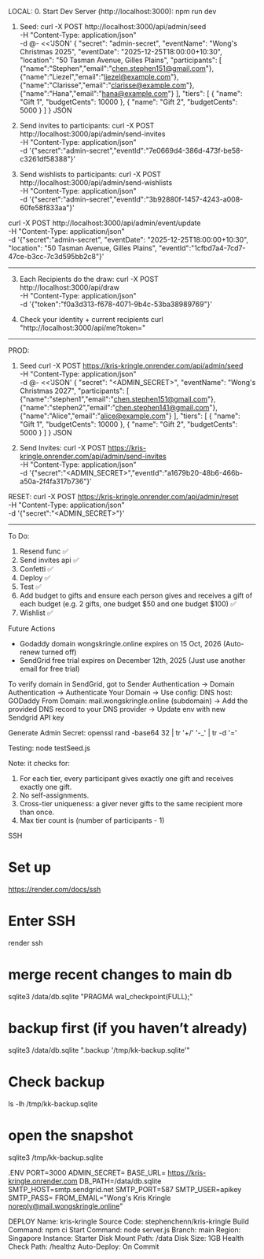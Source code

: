 LOCAL:
0. Start Dev Server (http://localhost:3000):
npm run dev

1. Seed:
curl -X POST http://localhost:3000/api/admin/seed \
  -H "Content-Type: application/json" \
  -d @- <<'JSON'
{
  "secret": "admin-secret",
  "eventName": "Wong's Christmas 2025",
  "eventDate": "2025-12-25T18:00:00+10:30",
  "location": "50 Tasman Avenue, Gilles Plains",
  "participants": [
    {"name":"Stephen","email":"chen.stephen151@gmail.com"},
    {"name":"Liezel","email":"liezel@example.com"},
    {"name":"Clarisse","email":"clarisse@example.com"},
    {"name":"Hana","email":"hana@example.com"}
  ],
  "tiers": [
    { "name": "Gift 1", "budgetCents": 10000 },
    { "name": "Gift 2", "budgetCents":  5000 }
  ]
}
JSON

2. Send invites to participants:
curl -X POST http://localhost:3000/api/admin/send-invites \
  -H "Content-Type: application/json" \
  -d '{"secret":"admin-secret","eventId":"7e0669d4-386d-473f-be58-c3261df58388"}'
  
3. Send wishlists to participants:
curl -X POST http://localhost:3000/api/admin/send-wishlists \
  -H "Content-Type: application/json" \
  -d '{"secret":"admin-secret","eventId":"3b92880f-1457-4243-a008-60fe58f833aa"}'

curl -X POST http://localhost:3000/api/admin/event/update \
  -H "Content-Type: application/json" \
  -d '{"secret":"admin-secret", "eventDate": "2025-12-25T18:00:00+10:30", "location": "50 Tasman Avenue, Gilles Plains", "eventId":"1cfbd7a4-7cd7-47ce-b3cc-7c3d595bb2c8"}'

______________________________________________________________________________________________________________________________________________________________________________

3. Each Recipients do the draw:
curl -X POST http://localhost:3000/api/draw \
  -H "Content-Type: application/json" \
  -d '{"token":"f0a3d313-f678-4071-9b4c-53ba38989769"}'

4. Check your identity + current recipients
curl "http://localhost:3000/api/me?token=<recipient-token>"
______________________________________________________________________________________________________________________________________________________________________________

PROD:

1. Seed
curl -X POST https://kris-kringle.onrender.com/api/admin/seed \
  -H "Content-Type: application/json" \
  -d @- <<'JSON'
{
  "secret": "<ADMIN_SECRET>",
  "eventName": "Wong's Christmas 2027",
  "participants": [
    {"name":"stephen1","email":"chen.stephen151@gmail.com"},
    {"name":"stephen2","email":"chen.stephen141@gmail.com"},
    {"name":"Alice","email":"alice@example.com"}
  ],
  "tiers": [
    { "name": "Gift 1", "budgetCents": 10000 },
    { "name": "Gift 2", "budgetCents":  5000 }
  ]
}
JSON

2. Send Invites:
curl -X POST https://kris-kringle.onrender.com/api/admin/send-invites \
  -H "Content-Type: application/json" \
  -d '{"secret":"<ADMIN_SECRET>","eventId":"a1679b20-48b6-466b-a50a-2f4fa317b736"}'


RESET:
curl -X POST https://kris-kringle.onrender.com/api/admin/reset \
  -H "Content-Type: application/json" \
  -d '{"secret":"<ADMIN_SECRET>"}'

______________________________________________________________________________________________________________________________________________________________________________

To Do:
1. Resend func ✅
2. Send invites api ✅
3. Confetti ✅
4. Deploy ✅
5. Test ✅
6. Add budget to gifts and ensure each person gives and receives a gift of each budget (e.g. 2 gifts, one budget $50 and one budget $100) ✅
7. Wishlist ✅

Future Actions
- Godaddy domain wongskringle.online expires on 15 Oct, 2026 (Auto-renew turned off)
- SendGrid free trial expires on December 12th, 2025 (Just use another email for free trial)

To verify domain in SendGrid, got to Sender Authentication -> Domain Authentication -> Authenticate Your Domain -> Use config:
  DNS host: GODaddy
  From Domain: mail.wongskringle.online (subdomain)
-> Add the provided DNS record to your DNS provider -> Update env with new Sendgrid API key

Generate Admin Secret:
openssl rand -base64 32 | tr '+/' '-_' | tr -d '='

Testing:
node testSeed.js

Note: it checks for:
  1) For each tier, every participant gives exactly one gift and receives exactly one gift.
  2) No self-assignments.
  3) Cross-tier uniqueness: a giver never gifts to the same recipient more than once.
  4) Max tier count is (number of participants - 1)

SSH
# Set up
https://render.com/docs/ssh

# Enter SSH
render ssh

# merge recent changes to main db
sqlite3 /data/db.sqlite "PRAGMA wal_checkpoint(FULL);"

# backup first (if you haven’t already)
sqlite3 /data/db.sqlite ".backup '/tmp/kk-backup.sqlite'"

# Check backup
ls -lh /tmp/kk-backup.sqlite

# open the snapshot
sqlite3 /tmp/kk-backup.sqlite




.ENV
PORT=3000
ADMIN_SECRET=<ADMIN-SECRET>
BASE_URL= https://kris-kringle.onrender.com
DB_PATH=/data/db.sqlite
SMTP_HOST=smtp.sendgrid.net
SMTP_PORT=587
SMTP_USER=apikey
SMTP_PASS=<SENDGRID-API-KEY>
FROM_EMAIL="Wong's Kris Kringle <noreply@mail.wongskringle.online>"


DEPLOY
Name: kris-kringle
Source Code: stephenchenn/kris-kringle
Build Command: npm ci
Start Command: node server.js
Branch: main
Region: Singapore
Instance: Starter
Disk Mount Path: /data
Disk Size: 1GB
Health Check Path: /healthz
Auto-Deploy: On Commit